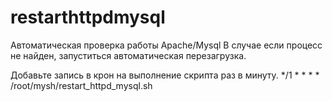 # restarthttpdmysql

Автоматическая проверка работы Apache/Mysql
В случае если процесс не найден, запуститься автоматическая перезагрузка.

Добавьте запись в крон на выполнение скрипта раз в минуту.
*/1 * * * *	/root/mysh/restart_httpd_mysql.sh


